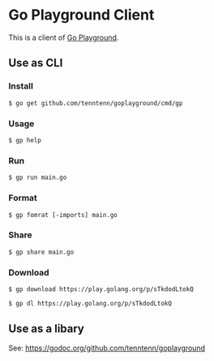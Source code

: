 # Go Playground Client

This is a client of [Go Playground](https://play.golang.org).

## Use as CLI

### Install

```
$ go get github.com/tenntenn/goplayground/cmd/gp
```

### Usage

```
$ gp help
```

### Run

```
$ gp run main.go
```

### Format

```
$ gp fomrat [-imports] main.go
```

### Share

```
$ gp share main.go
```

### Download

```
$ gp download https://play.golang.org/p/sTkdodLtokQ
```

```
$ gp dl https://play.golang.org/p/sTkdodLtokQ
```

## Use as a libary

See: https://godoc.org/github.com/tenntenn/goplayground
